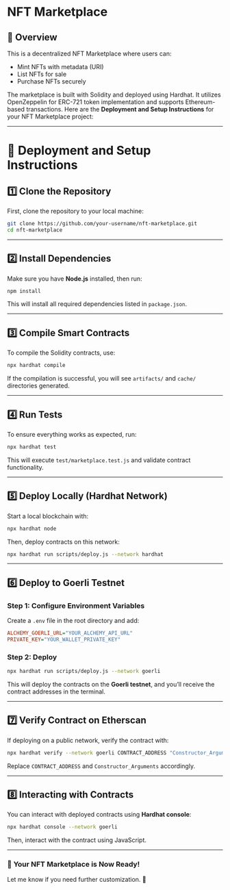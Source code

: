 # NFT Marketplace

## 📌 Overview
This is a decentralized NFT Marketplace where users can:
- Mint NFTs with metadata (URI)
- List NFTs for sale
- Purchase NFTs securely

The marketplace is built with Solidity and deployed using Hardhat. It utilizes OpenZeppelin for ERC-721 token implementation and supports Ethereum-based transactions.
Here are the **Deployment and Setup Instructions** for your NFT Marketplace project:

---

# 🚀 **Deployment and Setup Instructions**

## **1️⃣ Clone the Repository**
First, clone the repository to your local machine:
```bash
git clone https://github.com/your-username/nft-marketplace.git
cd nft-marketplace
```

---

## **2️⃣ Install Dependencies**
Make sure you have **Node.js** installed, then run:
```bash
npm install
```

This will install all required dependencies listed in `package.json`.

---

## **3️⃣ Compile Smart Contracts**
To compile the Solidity contracts, use:
```bash
npx hardhat compile
```

If the compilation is successful, you will see `artifacts/` and `cache/` directories generated.

---

## **4️⃣ Run Tests**
To ensure everything works as expected, run:
```bash
npx hardhat test
```

This will execute `test/marketplace.test.js` and validate contract functionality.

---

## **5️⃣ Deploy Locally (Hardhat Network)**
Start a local blockchain with:
```bash
npx hardhat node
```

Then, deploy contracts on this network:
```bash
npx hardhat run scripts/deploy.js --network hardhat
```

---

## **6️⃣ Deploy to Goerli Testnet**
### **Step 1: Configure Environment Variables**
Create a `.env` file in the root directory and add:
```ini
ALCHEMY_GOERLI_URL="YOUR_ALCHEMY_API_URL"
PRIVATE_KEY="YOUR_WALLET_PRIVATE_KEY"
```

### **Step 2: Deploy**
```bash
npx hardhat run scripts/deploy.js --network goerli
```

This will deploy the contracts on the **Goerli testnet**, and you’ll receive the contract addresses in the terminal.

---

## **7️⃣ Verify Contract on Etherscan**
If deploying on a public network, verify the contract with:
```bash
npx hardhat verify --network goerli CONTRACT_ADDRESS "Constructor_Arguments"
```

Replace `CONTRACT_ADDRESS` and `Constructor_Arguments` accordingly.

---

## **8️⃣ Interacting with Contracts**
You can interact with deployed contracts using **Hardhat console**:
```bash
npx hardhat console --network goerli
```
Then, interact with the contract using JavaScript.

---

### 🎉 **Your NFT Marketplace is Now Ready!**  
Let me know if you need further customization. 🚀
